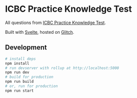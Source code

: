 # ICBC Practice Knowledge Test

All questions from [ICBC Practice Knowledge Test](https://practicetest.icbc.com).

Built with [Svelte](https://svelte.dev), hosted on [Glitch](https://icbc-practice.glitch.me/).

## Development

```bash
# install deps
npm install
# run devserver with rollup at http://localhost:5000
npm run dev
# build for production
npm run build
# or, run for production
npm run start
```
